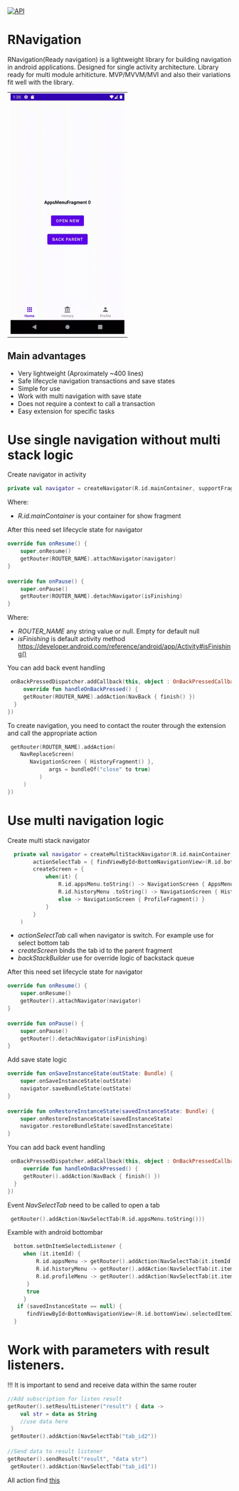 <a href="https://android-arsenal.com/api?level=21"><img src="https://img.shields.io/badge/API-21%2B-brightgreen.svg?style=flat" alt="API" /></a>
# RNavigation
RNavigation(Ready navigation) is a lightweight library for building navigation in android applications. Designed for single activity architecture.
Library ready for multi module arhiticture. MVP/MVVM/MVI and also their variations fit well with the library.
<table>
    <tr>
        <td>
            <img src="https://github.com/andrey9328/navigator/blob/master/media/Demonstartion.gif" width="256"/>
        </td>
    </tr>
</table>

## Main advantages
+ Very lightweight (Aproximately ~400 lines)
+ Safe lifecycle navigation transactions and save states
+ Simple for use
+ Work with multi navigation with save state
+ Does not require a context to call a transaction
+ Easy extension for specific tasks

# Use single navigation without multi stack logic
Create navigator in activity
```kotlin
private val navigator = createNavigator(R.id.mainContainer, supportFragmentManager)
```
Where:
+ _R.id.mainContainer_ is your container for show fragment

After this need set lifecycle state for navigator
```kotlin
override fun onResume() {
    super.onResume()
    getRouter(ROUTER_NAME).attachNavigator(navigator)
}
    
override fun onPause() {
    super.onPause()
    getRouter(ROUTER_NAME).detachNavigator(isFinishing)
}
```
Where:
+ _ROUTER_NAME_ any string value or null. Empty for default null
+ _isFinishing_ is default activity method <a href="https://developer.android.com/reference/android/app/Activity#isFinishing()"/>https://developer.android.com/reference/android/app/Activity#isFinishing()</a><br>

You can add back event handling
```kotlin
 onBackPressedDispatcher.addCallback(this, object : OnBackPressedCallback(true) {
     override fun handleOnBackPressed() {
     getRouter(ROUTER_NAME).addAction(NavBack { finish() })
  }
})
```

To create navigation, you need to contact the router through the extension and call the appropriate action
```kotlin
 getRouter(ROUTER_NAME).addAction(
    NavReplaceScreen(
       NavigationScreen { HistoryFragment() },
             args = bundleOf("close" to true)
          )
     )
})
```

# Use multi navigation logic
Create multi stack navigator
```kotlin
  private val navigator = createMultiStackNavigator(R.id.mainContainer, supportFragmentManager,
        actionSelectTab = { findViewById<BottomNavigationView>(R.id.bottomView).menu.findItem(it.toInt()).isChecked = true },
        createScreen = {
            when(it) {
                R.id.appsMenu.toString() -> NavigationScreen { AppsMenuFragment() }
                R.id.historyMenu .toString() -> NavigationScreen { HistoryFragment() }
                else -> NavigationScreen { ProfileFragment() }
            }
        }
    )
```
+ _actionSelectTab_ call when navigator is switch. For example use for select bottom tab
+ _createScreen_ binds the tab id to the parent fragment
+ _backStackBuilder_ use for override logic of backstack queue

After this need set lifecycle state for navigator
```kotlin
override fun onResume() {
    super.onResume()
    getRouter().attachNavigator(navigator)
}
    
override fun onPause() {
    super.onPause()
    getRouter().detachNavigator(isFinishing)
}
```

Add save state logic
```kotlin
override fun onSaveInstanceState(outState: Bundle) {
    super.onSaveInstanceState(outState)
    navigator.saveBundleState(outState)
}

override fun onRestoreInstanceState(savedInstanceState: Bundle) {
    super.onRestoreInstanceState(savedInstanceState)
    navigator.restoreBundleState(savedInstanceState)
}
```

You can add back event handling
```kotlin
 onBackPressedDispatcher.addCallback(this, object : OnBackPressedCallback(true) {
     override fun handleOnBackPressed() {
     getRouter().addAction(NavBack { finish() })
  }
})
```

Event _NavSelectTab_ need to be called to open a tab
```kotlin
 getRouter().addAction(NavSelectTab(R.id.appsMenu.toString()))
```

Examble with android bottombar
```kotlin
  bottom.setOnItemSelectedListener {
     when (it.itemId) {
         R.id.appsMenu -> getRouter().addAction(NavSelectTab(it.itemId.toString()))
         R.id.historyMenu -> getRouter().addAction(NavSelectTab(it.itemId.toString()))
         R.id.profileMenu -> getRouter().addAction(NavSelectTab(it.itemId.toString()))
      }
      true
     }
   if (savedInstanceState == null) {
      findViewById<BottomNavigationView>(R.id.bottomView).selectedItemId = R.id.appsMenu
  }
```


# Work with parameters with result listeners. 
!!! It is important to send and receive data within the same router

```kotlin
//Add subscription for listen result
getRouter().setResultListener("result") { data ->
    val str = data as String
    //use data here
 }
 getRouter().addAction(NavSelectTab("tab_id2"))

//Send data to result listener
getRouter().sendResult("result", "data str")
 getRouter().addAction(NavSelectTab("tab_id1"))
```

All action find <a href="https://github.com/andrey9328/navigator/blob/master/navigator/src/main/java/org/navigator/main/actions/INavActions.kt"/>this</a><br>
